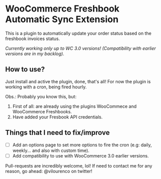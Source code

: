 # WooCommerce Freshbook Automatic Sync Extension

This is a plugin to automatically update your order status based on the freshbook invoices status.

*Currently working only up to WC 3.0 versions! (Compatibility with earlier versions are in my backlog).*

## How to use?

Just install and active the plugin, done, that's all!
For now the plugin is working with a cron, being fired hourly.

Obs.: Probably you know this, but:
1. First of all: are already using the plugins WooCommece and WooCommerce Freshbooks.
2. Have added your Fresbook API credentials.

## Things that I need to fix/improve

- [ ] Add an options page to set more options to fire the cron (e.g: daily, weekly... and also with custom time).
- [ ] Add compatibility to use with WooCommerce 3.0 earlier versions.

Pull-requests are incredibly welcome, lol!
If need to contact me for any reason, go ahead: @vilourenco on twitter!

